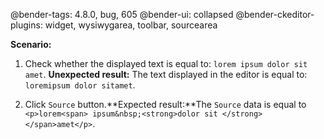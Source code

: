 @bender-tags: 4.8.0, bug, 605
@bender-ui: collapsed
@bender-ckeditor-plugins: widget, wysiwygarea, toolbar, sourcearea

**Scenario:**

1. Check whether the displayed text is equal to: `lorem ipsum dolor sit amet`. **Unexpected result:** The text displayed in the editor is equal to: `loremipsum dolor sitamet`.

2. Click `Source` button.**Expected result:**The `Source` data is equal to `<p>lorem<span> ipsum&nbsp;<strong>dolor sit </strong></span>amet</p>`.
